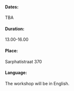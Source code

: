 <div>
<h4>Dates:</h4>
<p>TBA</p>
</div>

<div>
<h4>Duration:</h4>
<p>13.00-16.00 </p>
</div>

<div>
<h4>Place:</h4>
<p>Sarphatistraat 370</p>
</div>

<div>
<h4>Language:</h4>
<p>The workshop will be in English.</p>
</div>
